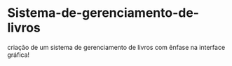 # Sistema-de-gerenciamento-de-livros
criação de um sistema de gerenciamento de livros com ênfase na interface gráfica!
